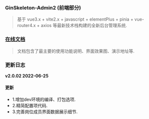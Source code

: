 ### GinSkeleton-Admin2 (前端部分)
> 基于 vue3.x + vite2.x + javascript + elementPlus + pinia + vue-router4.x + axios 等最新技术栈构建的全新后台管理系统.  


###  [在线文档](https://www.yuque.com/xiaofensinixidaouxiang/qmanaq/qmucb4)
> 文档包含了最主要的使用功能说明、界面效果图、演示地址等.

### 更新日志
**v2.0.02  2022-06-25**

####  更新
- 1.增加dev环境的编译、打包选项.
- 2.精简配置项代码.
- 3.完善岗位成员界面数据展示细节.
